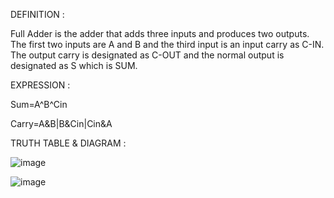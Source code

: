 DEFINITION :

Full Adder is the adder that adds three inputs and produces two outputs. The first two inputs are A and B and the third input is an input 
carry as C-IN. The output carry is designated as C-OUT and the normal output is designated as S which is SUM.

EXPRESSION :

Sum=A^B^Cin

Carry=A&B|B&Cin|Cin&A

TRUTH TABLE & DIAGRAM :

![image](https://github.com/user-attachments/assets/97d825ff-39b1-4186-8ea9-27f813350ce5)

![image](https://github.com/user-attachments/assets/84f31597-ad72-439d-a120-a79e97f8ceeb)

